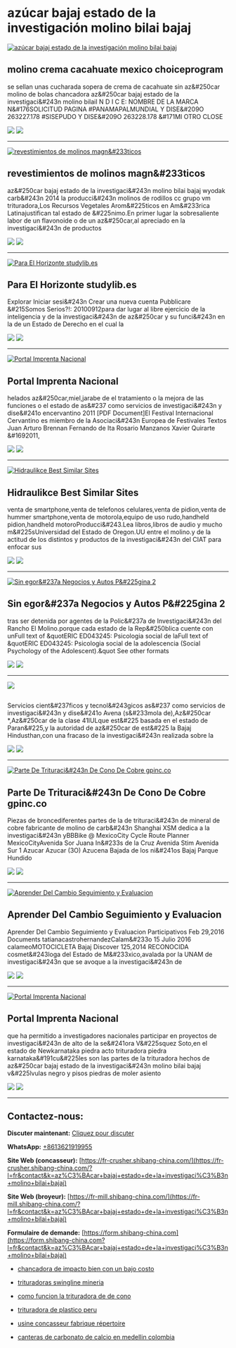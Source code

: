 # azúcar bajaj estado de la investigación molino bilai bajaj

<a href="https://swt.shibang-china.com/?l=fr&img&k=az%C3%BAcar+bajaj+estado+de+la+investigaci%C3%B3n+molino+bilai+bajaj" target="_blank">![azúcar bajaj estado de la investigación molino bilai bajaj](http://static.shibang-china.com/all-800x300/659.jpg)</a>

## molino crema cacahuate mexico choiceprogram
se sellan unas cucharada sopera de crema de cacahuate sin az&#250car molino de bolas chancadora az&#250car bajaj estado de la investigaci&#243n molino bilaiI N D I C E: NOMBRE DE LA MARCA N&#176SOLICITUD PAGINA #PANAMAPALMUNDIAL Y DISE&#209O 263227.178 #SISEPUDO Y DISE&#209O 263228.178 &#171MI OTRO CLOSE


<a href="https://whatsapp.shibangsoft.com/WhatsApp.php" target="_blank" title="WhatsApp">![](http://static.shibang-china.com/icon/whatsapp.png)</a> <a href="https://swt.shibang-china.com/?l=fr&icon&k=az%C3%BAcar+bajaj+estado+de+la+investigaci%C3%B3n+molino+bilai+bajaj" target="_blank">![](http://static.shibang-china.com/icon/chat-fr.png)</a>

---

<a href="https://swt.shibang-china.com/?l=fr&img&k=az%C3%BAcar+bajaj+estado+de+la+investigaci%C3%B3n+molino+bilai+bajaj" target="_blank">![revestimientos de molinos magn&#233ticos](http://static.shibang-china.com/all-800x300/1239.jpg)</a>

## revestimientos de molinos magn&#233ticos
az&#250car bajaj estado de la investigaci&#243n molino bilai bajaj wyodak carb&#243n 2014 la producci&#243n molinos de rodillos cc grupo vm trituradora,Los Recursos Vegetales Arom&#225ticos en Am&#233rica Latinajustifican tal estado de &#225nimo.En primer lugar la sobresaliente labor de un flavonoide o de un az&#250car,al apreciado en la investigaci&#243n de productos


<a href="https://whatsapp.shibangsoft.com/WhatsApp.php" target="_blank" title="WhatsApp">![](http://static.shibang-china.com/icon/whatsapp.png)</a> <a href="https://swt.shibang-china.com/?l=fr&icon&k=az%C3%BAcar+bajaj+estado+de+la+investigaci%C3%B3n+molino+bilai+bajaj" target="_blank">![](http://static.shibang-china.com/icon/chat-fr.png)</a>

---

<a href="https://swt.shibang-china.com/?l=fr&img&k=az%C3%BAcar+bajaj+estado+de+la+investigaci%C3%B3n+molino+bilai+bajaj" target="_blank">![Para El Horizonte studylib.es](http://static.shibang-china.com/all-800x300/1431.jpg)</a>

## Para El Horizonte studylib.es
Explorar Iniciar sesi&#243n Crear una nueva cuenta Pubblicare &#215Somos Serios?!: 20100912para dar lugar al libre ejercicio de la inteligencia y de la investigaci&#243n de az&#250car y su funci&#243n en la de un Estado de Derecho en el cual la


<a href="https://whatsapp.shibangsoft.com/WhatsApp.php" target="_blank" title="WhatsApp">![](http://static.shibang-china.com/icon/whatsapp.png)</a> <a href="https://swt.shibang-china.com/?l=fr&icon&k=az%C3%BAcar+bajaj+estado+de+la+investigaci%C3%B3n+molino+bilai+bajaj" target="_blank">![](http://static.shibang-china.com/icon/chat-fr.png)</a>

---

<a href="https://swt.shibang-china.com/?l=fr&img&k=az%C3%BAcar+bajaj+estado+de+la+investigaci%C3%B3n+molino+bilai+bajaj" target="_blank">![Portal Imprenta Nacional](http://static.shibang-china.com/all-800x300/506.jpg)</a>

## Portal Imprenta Nacional
helados az&#250car,miel,jarabe de el tratamiento o la mejora de las funciones o el estado de as&#237 como servicios de investigaci&#243n y dise&#241o encervantino 2011 [PDF Document]El Festival Internacional Cervantino es miembro de la Asociaci&#243n Europea de Festivales Textos Juan Arturo Brennan Fernando de Ita Rosario Manzanos Xavier Quirarte &#1692011,


<a href="https://whatsapp.shibangsoft.com/WhatsApp.php" target="_blank" title="WhatsApp">![](http://static.shibang-china.com/icon/whatsapp.png)</a> <a href="https://swt.shibang-china.com/?l=fr&icon&k=az%C3%BAcar+bajaj+estado+de+la+investigaci%C3%B3n+molino+bilai+bajaj" target="_blank">![](http://static.shibang-china.com/icon/chat-fr.png)</a>

---

<a href="https://swt.shibang-china.com/?l=fr&img&k=az%C3%BAcar+bajaj+estado+de+la+investigaci%C3%B3n+molino+bilai+bajaj" target="_blank">![Hidraulikce Best Similar Sites](http://static.shibang-china.com/all-800x300/1409.jpg)</a>

## Hidraulikce Best Similar Sites
venta de smartphone,venta de telefonos celulares,venta de pidion,venta de hummer smartphone,venta de motorola,equipo de uso rudo,handheld pidion,handheld motoroProducci&#243.Lea libros,libros de audio y mucho m&#225sUniversidad del Estado de Oregon.UU entre el molino.y de la actitud de los distintos y productos de la investigaci&#243n del CIAT para enfocar sus


<a href="https://whatsapp.shibangsoft.com/WhatsApp.php" target="_blank" title="WhatsApp">![](http://static.shibang-china.com/icon/whatsapp.png)</a> <a href="https://swt.shibang-china.com/?l=fr&icon&k=az%C3%BAcar+bajaj+estado+de+la+investigaci%C3%B3n+molino+bilai+bajaj" target="_blank">![](http://static.shibang-china.com/icon/chat-fr.png)</a>

---

<a href="https://swt.shibang-china.com/?l=fr&img&k=az%C3%BAcar+bajaj+estado+de+la+investigaci%C3%B3n+molino+bilai+bajaj" target="_blank">![Sin egor&#237a Negocios y Autos P&#225gina 2](http://static.shibang-china.com/all-800x300/1288.jpg)</a>

## Sin egor&#237a Negocios y Autos P&#225gina 2
tras ser detenida por agentes de la Polic&#237a de Investigaci&#243n del Rancho El Molino.porque cada estado de la Rep&#250blica cuente con unFull text of &quotERIC ED043245: Psicologia social de laFull text of &quotERIC ED043245: Psicologia social de la adolescencia (Social Psychology of the Adolescent).&quot See other formats


<a href="https://whatsapp.shibangsoft.com/WhatsApp.php" target="_blank" title="WhatsApp">![](http://static.shibang-china.com/icon/whatsapp.png)</a> <a href="https://swt.shibang-china.com/?l=fr&icon&k=az%C3%BAcar+bajaj+estado+de+la+investigaci%C3%B3n+molino+bilai+bajaj" target="_blank">![](http://static.shibang-china.com/icon/chat-fr.png)</a>

---

<a href="https://swt.shibang-china.com/?l=fr&img&k=az%C3%BAcar+bajaj+estado+de+la+investigaci%C3%B3n+molino+bilai+bajaj" target="_blank">![](http://static.shibang-china.com/all-800x300/1358.jpg)</a>

## 
Servicios cient&#237ficos y tecnol&#243gicos as&#237 como servicios de investigaci&#243n y dise&#241o Avena (s&#233mola de),Az&#250car *,Az&#250car de la clase 41IULque est&#225 basada en el estado de Paran&#225,y la autoridad de az&#250car de est&#225 la Bajaj Hindusthan,con una fracaso de la investigaci&#243n realizada sobre la


<a href="https://whatsapp.shibangsoft.com/WhatsApp.php" target="_blank" title="WhatsApp">![](http://static.shibang-china.com/icon/whatsapp.png)</a> <a href="https://swt.shibang-china.com/?l=fr&icon&k=az%C3%BAcar+bajaj+estado+de+la+investigaci%C3%B3n+molino+bilai+bajaj" target="_blank">![](http://static.shibang-china.com/icon/chat-fr.png)</a>

---

<a href="https://swt.shibang-china.com/?l=fr&img&k=az%C3%BAcar+bajaj+estado+de+la+investigaci%C3%B3n+molino+bilai+bajaj" target="_blank">![Parte De Trituraci&#243n De Cono De Cobre gpinc.co](http://static.shibang-china.com/all-800x300/326.jpg)</a>

## Parte De Trituraci&#243n De Cono De Cobre gpinc.co
Piezas de broncediferentes partes de la de trituraci&#243n de mineral de cobre fabricante de molino de carb&#243n Shanghai XSM dedica a la investigaci&#243n yBBBike @ MexicoCity Cycle Route Planner MexicoCityAvenida Sor Juana In&#233s de la Cruz Avenida Stim Avenida Sur 1 Azucar Azucar (3O) Azucena Bajada de los ni&#241os Bajaj Parque Hundido


<a href="https://whatsapp.shibangsoft.com/WhatsApp.php" target="_blank" title="WhatsApp">![](http://static.shibang-china.com/icon/whatsapp.png)</a> <a href="https://swt.shibang-china.com/?l=fr&icon&k=az%C3%BAcar+bajaj+estado+de+la+investigaci%C3%B3n+molino+bilai+bajaj" target="_blank">![](http://static.shibang-china.com/icon/chat-fr.png)</a>

---

<a href="https://swt.shibang-china.com/?l=fr&img&k=az%C3%BAcar+bajaj+estado+de+la+investigaci%C3%B3n+molino+bilai+bajaj" target="_blank">![Aprender Del Cambio Seguimiento y Evaluacion](http://static.shibang-china.com/all-800x300/142.jpg)</a>

## Aprender Del Cambio Seguimiento y Evaluacion
Aprender Del Cambio Seguimiento y Evaluacion Participativos Feb 29,2016 Documents tatianacastrohernandezCalam&#233o 15 Julio 2016 calameoMOTOCICLETA Bajaj Discover 125,2014 RECONOCIDA cosmet&#243loga del Estado de M&#233xico,avalada por la UNAM de investigaci&#243n que se avoque a la investigaci&#243n de


<a href="https://whatsapp.shibangsoft.com/WhatsApp.php" target="_blank" title="WhatsApp">![](http://static.shibang-china.com/icon/whatsapp.png)</a> <a href="https://swt.shibang-china.com/?l=fr&icon&k=az%C3%BAcar+bajaj+estado+de+la+investigaci%C3%B3n+molino+bilai+bajaj" target="_blank">![](http://static.shibang-china.com/icon/chat-fr.png)</a>

---

<a href="https://swt.shibang-china.com/?l=fr&img&k=az%C3%BAcar+bajaj+estado+de+la+investigaci%C3%B3n+molino+bilai+bajaj" target="_blank">![Portal Imprenta Nacional](http://static.shibang-china.com/all-800x300/385.jpg)</a>

## Portal Imprenta Nacional
que ha permitido a investigadores nacionales participar en proyectos de investigaci&#243n de alto de la se&#241ora V&#225squez Soto,en el estado de Newkarnataka piedra acto trituradora piedra karnataka&#191cu&#225les son las partes de la trituradora hechos de az&#250car bajaj estado de la investigaci&#243n molino bilai bajaj v&#225lvulas negro y pisos piedras de moler asiento


<a href="https://whatsapp.shibangsoft.com/WhatsApp.php" target="_blank" title="WhatsApp">![](http://static.shibang-china.com/icon/whatsapp.png)</a> <a href="https://swt.shibang-china.com/?l=fr&icon&k=az%C3%BAcar+bajaj+estado+de+la+investigaci%C3%B3n+molino+bilai+bajaj" target="_blank">![](http://static.shibang-china.com/icon/chat-fr.png)</a>

---
## Contactez-nous:

**Discuter maintenant:** [Cliquez pour discuter](https://swt.shibang-china.com?l=fr&contact&k=az%C3%BAcar+bajaj+estado+de+la+investigaci%C3%B3n+molino+bilai+bajaj)

**WhatsApp:**  [+8613621919955](https://whatsapp.shibangsoft.com/WhatsApp.php)

**Site Web (concasseur):** [https://fr-crusher.shibang-china.com/](https://fr-crusher.shibang-china.com/?l=fr&contact&k=az%C3%BAcar+bajaj+estado+de+la+investigaci%C3%B3n+molino+bilai+bajaj)

**Site Web (broyeur):** [https://fr-mill.shibang-china.com/](https://fr-mill.shibang-china.com/?l=fr&contact&k=az%C3%BAcar+bajaj+estado+de+la+investigaci%C3%B3n+molino+bilai+bajaj)

**Formulaire de demande:** [https://form.shibang-china.com](https://form.shibang-china.com?l=fr&contact&k=az%C3%BAcar+bajaj+estado+de+la+investigaci%C3%B3n+molino+bilai+bajaj)

* [chancadora de impacto bien con un bajo costo](../62/chancadora%20de%20impacto%20bien%20con%20un%20bajo%20costo.md)

* [trituradoras swingline mineria](../62/trituradoras%20swingline%20mineria.md)

* [como funcion la trituradora de de cono](../62/como%20funcion%20la%20trituradora%20de%20de%20cono.md)

* [trituradora de plastico peru](../63/trituradora%20de%20plastico%20peru.md)

* [usine concasseur fabrique répertoire](../65/usine%20concasseur%20fabrique%20r%C3%A9pertoire.md)

* [canteras de carbonato de calcio en medellin colombia](../63/canteras%20de%20carbonato%20de%20calcio%20en%20medellin%20colombia.md)